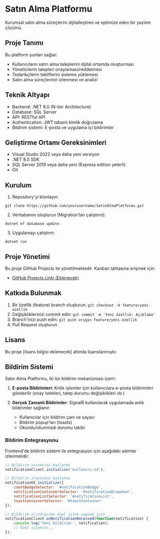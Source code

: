 # Satın Alma Platformu

Kurumsal satın alma süreçlerini dijitalleştiren ve optimize eden bir yazılım çözümü.

## Proje Tanımı

Bu platform şunları sağlar:
- Kullanıcıların satın alma taleplerini dijital ortamda oluşturması
- Yöneticilerin talepleri onaylaması/reddetmesi
- Tedarikçilerin tekliflerini sisteme yüklemesi
- Satın alma süreçlerinin izlenmesi ve analizi

## Teknik Altyapı

- Backend: .NET 8.0 (N-tier Architecture)
- Database: SQL Server
- API: RESTful API
- Authentication: JWT tabanlı kimlik doğrulama
- Bildirim sistemi: E-posta ve uygulama içi bildirimler

## Geliştirme Ortamı Gereksinimleri

- Visual Studio 2022 veya daha yeni versiyon
- .NET 8.0 SDK
- SQL Server 2019 veya daha yeni (Express edition yeterli)
- Git

## Kurulum

1. Repository'yi klonlayın:
```
git clone https://github.com/yourusername/SatinAlmaPlatformu.git
```

2. Veritabanını oluşturun (Migration'ları çalıştırın):
```
dotnet ef database update
```

3. Uygulamayı çalıştırın:
```
dotnet run
```

## Proje Yönetimi

Bu proje GitHub Projects ile yönetilmektedir. Kanban tahtasına erişmek için:
- [GitHub Projects Linki (Eklenecek)]()

## Katkıda Bulunmak

1. Bir özellik (feature) branch oluşturun: `git checkout -b feature/yeni-ozellik`
2. Değişikliklerinizi commit edin: `git commit -m 'Yeni özellik: Açıklama'`
3. Branch'inizi push edin: `git push origin feature/yeni-ozellik`
4. Pull Request oluşturun

## Lisans

Bu proje [lisans bilgisi eklenecek] altında lisanslanmıştır.

## Bildirim Sistemi

Satın Alma Platformu, iki tür bildirim mekanizması içerir:

1. **E-posta Bildirimleri**: Kritik işlemler için kullanıcılara e-posta bildirimleri gönderilir (onay istekleri, talep durumu değişiklikleri vb.)

2. **Gerçek Zamanlı Bildirimler**: SignalR kullanılarak uygulamada anlık bildirimler sağlanır:
   - Kullanıcılar için bildirim çanı ve sayacı
   - Bildirim popup'ları (toasts)
   - Okundu/okunmadı durumu takibi

### Bildirim Entegrasyonu

Frontend'de bildirim sistemi ile entegrasyon için aşağıdaki adımlar izlenmelidir:

```javascript
// Bildirim istemcisi başlatma
notificationClient.initialize('kullanıcı-id');

// Bildirim arayüzünü başlatma
notificationUI.initialize({
    countBadgeSelector: '#notificationBadge',
    notificationContainerSelector: '#notificationDropdown',
    notificationListSelector: '#notificationList',
    toastContainerSelector: '#toastContainer'
});

// Bildirim alındığında özel işlem yapmak için
notificationClient.onNotificationReceived(function(notification) {
    console.log('Yeni bildirim:', notification);
    // Özel işlemler...
});
``` 